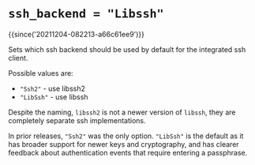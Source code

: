 # `ssh_backend = "Libssh"`

{{since('20211204-082213-a66c61ee9')}}

Sets which ssh backend should be used by default for the integrated ssh client.

Possible values are:

* `"Ssh2"` - use libssh2
* `"LibSsh"` - use libssh

Despite the naming, `libssh2` is not a newer version of `libssh`, they are
completely separate ssh implementations.

In prior releases, `"Ssh2"` was the only option.  `"LibSsh"` is the default
as it has broader support for newer keys and cryptography, and has clearer
feedback about authentication events that require entering a passphrase.

